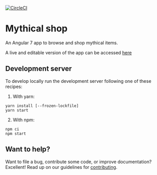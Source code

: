 [![CircleCI](https://circleci.com/gh/esanzgar/mythical-shop.svg?style=svg)](https://circleci.com/gh/esanzgar/mythical-shop)

# Mythical shop

An Angular 7 app to browse and shop mythical items.

A live and editable version of the app can be accessed
[here](https://stackblitz.com/github/esanzgar/mythical-shop)

## Development server

To develop locally run the development server following one of these recipes:

1. With yarn:

```
yarn install [--frozen-lockfile]
yarn start
```

2. With npm:

```
npm ci
npm start
```

## Want to help?

Want to file a bug, contribute some code, or improve documentation? Excellent!
Read up on our guidelines for [contributing][contributing].

[contributing]: https://github.com/esanzgar/mythical-shop/blob/master/CONTRIBUTING.md

